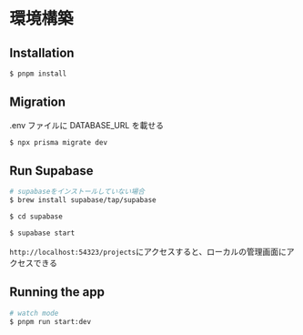 # 環境構築

## Installation

```bash
$ pnpm install
```

## Migration

.env ファイルに DATABASE_URL を載せる

```bash
$ npx prisma migrate dev
```

## Run Supabase

```bash
# supabaseをインストールしていない場合
$ brew install supabase/tap/supabase

$ cd supabase

$ supabase start


```

`http://localhost:54323/projects`にアクセスすると、ローカルの管理画面にアクセスできる

## Running the app

```bash
# watch mode
$ pnpm run start:dev

```
